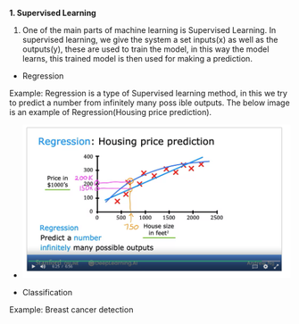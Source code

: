 
**1. Supervised Learning**

1. One of the main parts of machine learning is Supervised Learning. In supervised learning, we give the system a set inputs(x) as well as the outputs(y), these are used to train the model, in this way the model learns, this trained model is then used for making a prediction.

- Regression

Example: Regression is a type of Supervised learning method, in this we try to predict a number from infinitely many poss ible outputs. The below image is an example of Regression(Housing price prediction).

- ![](https://github.com/ajitjadhav10/My-Learnings/blob/3db2dfa969520ede73ef56a60e1b52ef8b7385ad/100_days_of_ML_2/extra_files/Screen%20Shot%202023-03-06%20at%205.06.23%20PM.png)


- Classification

Example: Breast cancer detection
